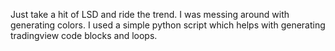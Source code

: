 Just take a hit of LSD and ride the trend. I was messing around with generating colors. I used a simple python script which helps with generating tradingview code blocks and loops. 
